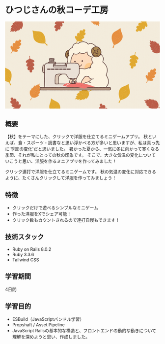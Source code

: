 # ひつじさんの秋コーデ工房
![ひつじさんの秋コーデ工房](app/assets/images/autumn-1.png)

## 概要
【秋】をテーマにした、クリックで洋服を仕立てるミニゲームアプリ。
秋といえば、食・スポーツ・読書なと思い浮かべる方が多いと思いますが、私は真っ先に'季節の変化'だと思いました。
暑かった夏から、一気に冬に向かって寒くなる季節、それが私にとっての秋の印象です。
そこで、大きな気温の変化についていこうと思い、洋服を作るミニアプリを作ってみました！

クリック連打で洋服を仕立てるミニゲームです。
秋の気温の変化に対応できるように、たくさんクリックして洋服を作ってみましょう！

## 特徴
- クリックだけで遊べるシンプルなミニゲーム
- 作った洋服をXでシェア可能！
- クリック数もカウントされるので連打自慢もできます！

## 技術スタック
- Ruby on Rails 8.0.2
- Ruby 3.3.6
- Tailwind CSS

## 学習期間
4日間

## 学習目的
- ESBuild（JavaScriptバンドル学習）
- Propshaft / Asset Pipeline
- JavaScript
Railsの基本的な構造と、フロントエンドの動的な動きについて理解を深めようと思い、作成しました。